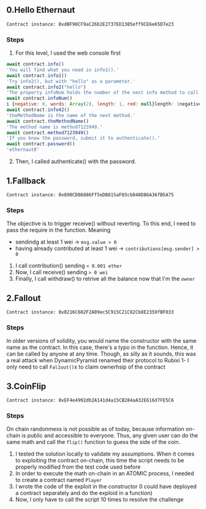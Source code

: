 ## 0.Hello Ethernaut

```Contract instance: 0xdBF90CF9aC26b2E2737ED1305eff9CE6e65D7e23```

### Steps
1. For this level, I used the web console first
```javascript
await contract.info()
'You will find what you need in info1().'
await contract.info1()
'Try info2(), but with "hello" as a parameter.'
await contract.info2("hello")
'The property infoNum holds the number of the next info method to call.'
await contract.infoNum()
i {negative: 0, words: Array(2), length: 1, red: null}length: 1negative: 0red: nullwords: Array(2)0: 42length: 2[[Prototype]]: Array(0)[[Prototype]]: Object
await contract.info42()
'theMethodName is the name of the next method.'
await contract.theMethodName()
'The method name is method7123949.'
await contract.method7123949()
'If you know the password, submit it to authenticate().'
await contract.password()
'ethernaut0'
```
2. Then, I called authenticate() with the password.


## 1.Fallback

```Contract instance: 0x890CD86886Ff5eDB815aF03cb040D86A36fB5A75```

### Steps
The objective is to trigger receive() without reverting. To this end, I need to pass the require in the function. Meaning
- sendindg at least 1 wei -> ```msg.value > 0```
- having already contributed at least 1 wei -> ```contributions[msg.sender] > 0```
1. I call contribution() sending ```< 0.001 ether```
2. Now, I call receive() sending ```> 0 wei```
3. Finally, I call withdraw() to retrive all the balance now that I'm the ```owner```

## 2.Fallout

```Contract instance: 0x8216C602F2A89ec5C915C21C82Cb8E2359fBF033```

### Steps
In older versions of solidity, you would name the constructor with the same name as the contract. In this case, there's a typo in the function. Hence, it can be called by anyone at any time. Though, as silly as it sounds, this was a real attack when DynamicPyramid renamed their protocol to Rubixi
1- I only need to call ```Fal1out()```x to claim ownerhsip of the contract

## 3.CoinFlip

```Contract instance: 0xEF4e4992db2A141d4a15CB284aA32E616d7FE5C6```

### Steps
On chain randonmess is not possible as of today, because information on-chain is public and accessible to everyone. Thus, any given user can do the same math and call the ```flip()``` function to guess the side of the coin.
1. I tested the solution locally to validate my assumptions.
When it comes to exploiting the contract on-chain, this time the script needs to be properly modified from the test code used before
2. In order to execute the math on-chain in an ATOMIC process, I needed to create a contract named ```Player```
3. I wrote the code of the exploit in the constructor (I could have deployed a contract separately and do the exploid in a function)
4. Now, I only have to call the script 10 times to resolve the challenge